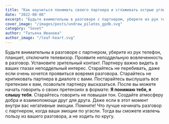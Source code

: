 ```yaml
---
title: "Как научиться понимать своего партнера и сглаживать острые углы вовремя разговора."
date: "2022-08-08"
excerpt: "Будьте внимательны в разговоре с партнером, уберите из рук телефон, планшет, отключите телевизор. Проявите неподдельную вовлеченность в разговор."
cover_image: "/images/posts/undraw_pilates_gpdb.svg"
category: "Sovet"
author: "Татьяна Иванова"
author_image: "/leaf-heart.svg"
---
```


Будьте внимательны в разговоре с партнером, уберите из рук телефон, планшет, отключите телевизор. Проявите неподдельную вовлеченность в разговор. Установите зрительный контакт. Партнеру важно видеть в ваших глазах неподдельный интерес. Старайтесь не перебивать, даже если очень хочется проявиться вовремя разговора. Старайтесь не критиковать партнера в диалоге с вами. Постарайтесь выслушать все претензии к вам, позвольте партнеру высказаться. После вы можете начать говорить о своих претензиях в формате: **Я понимаю тебя, я слышу тебя**. Старайтесь говорить не повышая тон. Создайте атмосферу добра и взаимопомощи друг для друга. Даже если в этот момент внутри вас негативные эмоции. Помните! Что лучше начинать разговор с партнером, когда ваши эмоции по угасли. Тогда вы сможете извлечь пользу из вашего разговора, а не ходить по кругу.
